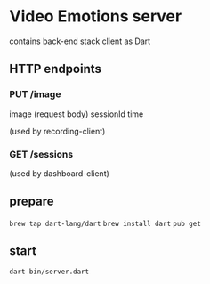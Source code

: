 # Video Emotions server
contains back-end stack client as Dart

## HTTP endpoints

### PUT /image
image (request body)
sessionId
time

(used by recording-client)

### GET /sessions

(used by dashboard-client)

## prepare
`brew tap dart-lang/dart`
`brew install dart`
`pub get`

## start
`dart bin/server.dart`